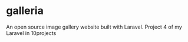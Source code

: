 # galleria
An open source image gallery website built with Laravel. Project 4 of my Laravel in 10projects
